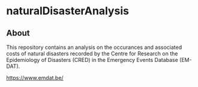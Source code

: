# naturalDisasterAnalysis

## About
This repository contains an analysis on the occurances and associated costs of natural disasters recorded by the Centre for Research on the Epidemiology of Disasters (CRED) in the Emergency Events Database (EM-DAT).

https://www.emdat.be/
